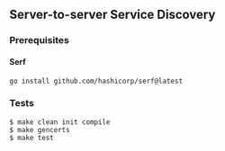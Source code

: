 ## Server-to-server Service Discovery

### Prerequisites

#### Serf

```shell
go install github.com/hashicorp/serf@latest
```

### Tests

```shell
$ make clean init compile
$ make gencerts
$ make test
```

